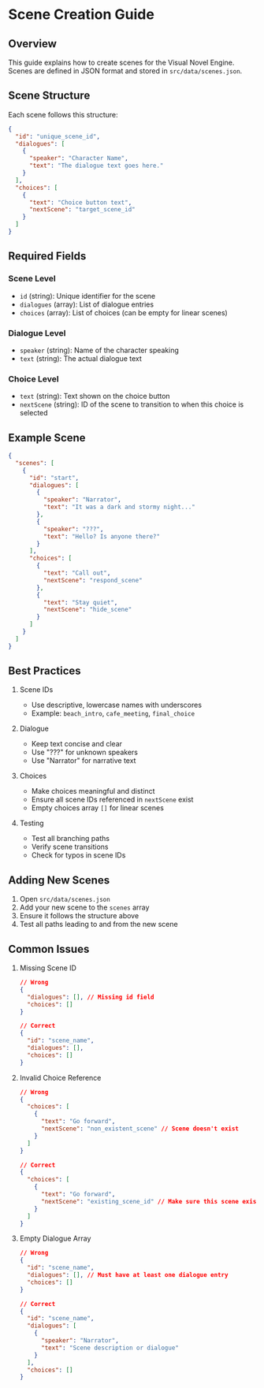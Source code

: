 # Scene Creation Guide

## Overview
This guide explains how to create scenes for the Visual Novel Engine. Scenes are defined in JSON format and stored in `src/data/scenes.json`.

## Scene Structure
Each scene follows this structure:
```json
{
  "id": "unique_scene_id",
  "dialogues": [
    {
      "speaker": "Character Name",
      "text": "The dialogue text goes here."
    }
  ],
  "choices": [
    {
      "text": "Choice button text",
      "nextScene": "target_scene_id"
    }
  ]
}
```

## Required Fields

### Scene Level
- `id` (string): Unique identifier for the scene
- `dialogues` (array): List of dialogue entries
- `choices` (array): List of choices (can be empty for linear scenes)

### Dialogue Level
- `speaker` (string): Name of the character speaking
- `text` (string): The actual dialogue text

### Choice Level
- `text` (string): Text shown on the choice button
- `nextScene` (string): ID of the scene to transition to when this choice is selected

## Example Scene
```json
{
  "scenes": [
    {
      "id": "start",
      "dialogues": [
        {
          "speaker": "Narrator",
          "text": "It was a dark and stormy night..."
        },
        {
          "speaker": "???",
          "text": "Hello? Is anyone there?"
        }
      ],
      "choices": [
        {
          "text": "Call out",
          "nextScene": "respond_scene"
        },
        {
          "text": "Stay quiet",
          "nextScene": "hide_scene"
        }
      ]
    }
  ]
}
```

## Best Practices

1. Scene IDs
   - Use descriptive, lowercase names with underscores
   - Example: `beach_intro`, `cafe_meeting`, `final_choice`

2. Dialogue
   - Keep text concise and clear
   - Use "???" for unknown speakers
   - Use "Narrator" for narrative text

3. Choices
   - Make choices meaningful and distinct
   - Ensure all scene IDs referenced in `nextScene` exist
   - Empty choices array `[]` for linear scenes

4. Testing
   - Test all branching paths
   - Verify scene transitions
   - Check for typos in scene IDs

## Adding New Scenes

1. Open `src/data/scenes.json`
2. Add your new scene to the `scenes` array
3. Ensure it follows the structure above
4. Test all paths leading to and from the new scene

## Common Issues

1. Missing Scene ID
   ```json
   // Wrong
   {
     "dialogues": [], // Missing id field
     "choices": []
   }

   // Correct
   {
     "id": "scene_name",
     "dialogues": [],
     "choices": []
   }
   ```

2. Invalid Choice Reference
   ```json
   // Wrong
   {
     "choices": [
       {
         "text": "Go forward",
         "nextScene": "non_existent_scene" // Scene doesn't exist
       }
     ]
   }

   // Correct
   {
     "choices": [
       {
         "text": "Go forward",
         "nextScene": "existing_scene_id" // Make sure this scene exists
       }
     ]
   }
   ```

3. Empty Dialogue Array
   ```json
   // Wrong
   {
     "id": "scene_name",
     "dialogues": [], // Must have at least one dialogue entry
     "choices": []
   }

   // Correct
   {
     "id": "scene_name",
     "dialogues": [
       {
         "speaker": "Narrator",
         "text": "Scene description or dialogue"
       }
     ],
     "choices": []
   }
